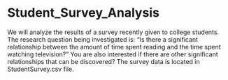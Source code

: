 # Student_Survey_Analysis
We will analyze the results of a survey recently given to college students. The research question being investigated is: “Is there a significant relationship between the amount of time spent reading and the time spent watching television?” You are also interested if there are other significant relationships that can be discovered? The survey data is located in  StudentSurvey.csv file.
